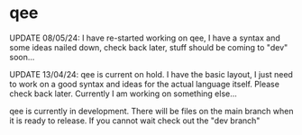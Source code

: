 # qee

UPDATE 08/05/24:
I have re-started working on qee, I have a syntax and some ideas nailed down, check back later, stuff should be coming to "dev" soon...

UPDATE 13/04/24: 
qee is current on hold. I have the basic layout, I just need to work on a good syntax and ideas for the actual language itself. 
Please check back later.
Currently I am working on something else...

qee is currently in development. There will be files on the main branch when it is ready to release.
If you cannot wait check out the "dev branch"
